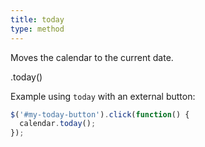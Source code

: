 ```yaml
---
title: today
type: method
---
```


Moves the calendar to the current date.

<div class='spec' markdown='1'>
.today()
</div>

Example using `today` with an external button:

```js
$('#my-today-button').click(function() {
  calendar.today();
});
```
